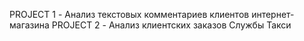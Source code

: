 PROJECT 1 - Анализ текстовых комментариев клиентов интернет-магазина
PROJECT 2 - Анализ клиентских заказов Службы Такси
